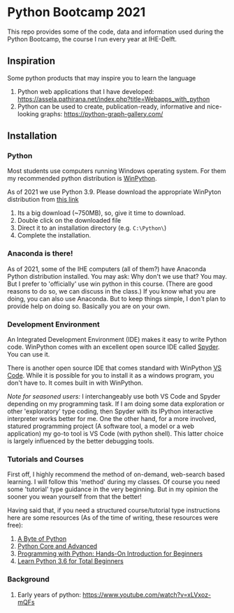 # Python Bootcamp 2021
This repo provides some of the code, data and information used during the Python Bootcamp, the course I run every year at IHE-Delft. 

## Inspiration
Some python products that may inspire you to learn the language
1. Python web applications that I have developed: https://assela.pathirana.net/index.php?title=Webapps_with_python
2. Python can be used to create, publication-ready, informative and nice-looking graphs: https://python-graph-gallery.com/


## Installation

### Python
Most students use computers running Windows operating system. For them my recommended python distribution is [WinPython](https://winpython.github.io/). 

As of 2021 we use Python 3.9. Please download the appropriate WinPyton distribution from [this link](https://sourceforge.net/projects/winpython/files/WinPython_3.9/3.9.5.0/Winpython64-3.9.5.0.exe/download)

1. Its a big download (~750MB), so, give it time to download. 
2. Double click on the downloaded file
3. Direct it to an installation directory (e.g. `C:\Python\`)
4. Complete the installation.

### Anaconda is there!
As of 2021, some of the IHE computers (all of them?) have Anaconda Python distribution installed. You may ask: Why don't we use that? You may. But I prefer to 'officially' use win python in this course. (There are good reasons to do so, we can discuss in the class.) If you know what you are doing, you can also use Anaconda. But to keep things simple, I don't plan to provide help on doing so. Basically you are on your own. 

### Development Environment
An Integrated Development Environment (IDE) makes it easy to write Python code. WinPython comes with an excellent open source IDE called [Spyder](https://www.spyder-ide.org/). You can use it. 

There is another open source IDE that comes standard with WinPython [VS Code](https://code.visualstudio.com/). While it is possible for you to install it as a windows program, you don't have to. It comes built in with WinPython. 

*Note for seasoned users:*
I interchangeably use both VS Code and Spyder depending on my programming task. If I am doing some data exploration or other 'exploratory' type coding, then Spyder with its IPython interactive interpreter works better for me. One the other hand, for a more involved, statured programming project (A software tool, a model or a web application) my go-to tool is VS Code (with python shell). This latter choice is largely influenced by the better debugging tools. 


### Tutorials and Courses
First off, I highly recommend the method of on-demand, web-search based learning. I will follow this 'method' during my classes. Of course you need some 'tutorial' type guidance in the very beginning. But in my opinion the sooner you wean yourself from that the better! 

Having said that, if you need a structured course/tutorial type instructions here are some resources (As of the time of writing, these resources were free):

1. [A Byte of Python](https://python.swaroopch.com/)
1. [Python Core and Advanced](https://www.udemy.com/course/python-core-and-advanced/?LSNPUBID=JVFxdTr9V80&ranEAID=JVFxdTr9V80&ranMID=39197&ranSiteID=JVFxdTr9V80-QgFk4H_8XApN.Ntg.67Bww)
2. [Programming with Python: Hands-On Introduction for Beginners](https://www.udemy.com/course/python-programming-beginners/?LSNPUBID=JVFxdTr9V80&ranEAID=JVFxdTr9V80&ranMID=39197&ranSiteID=JVFxdTr9V80-ES3wH8.LbVQkJmOgTTloyA)
3. [Learn Python 3.6 for Total Beginners](https://www.udemy.com/course/python-3-for-total-beginners/?LSNPUBID=JVFxdTr9V80&ranEAID=JVFxdTr9V80&ranMID=39197&ranSiteID=JVFxdTr9V80-fTrDC4an8C6VBGoPIxrpOg)

### Background
1. Early years of python: https://www.youtube.com/watch?v=xLVxoz-mQFs




